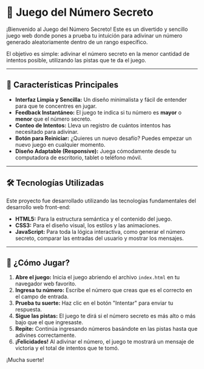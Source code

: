 # 🎲 Juego del Número Secreto

¡Bienvenido al Juego del Número Secreto! Este es un divertido y sencillo juego web donde pones a prueba tu intuición para adivinar un número generado aleatoriamente dentro de un rango específico.



El objetivo es simple: adivinar el número secreto en la menor cantidad de intentos posible, utilizando las pistas que te da el juego.

---

## 🌟 Características Principales

* **Interfaz Limpia y Sencilla:** Un diseño minimalista y fácil de entender para que te concentres en jugar.
* **Feedback Instantáneo:** El juego te indica si tu número es **mayor** o **menor** que el número secreto.
* **Conteo de Intentos:** Lleva un registro de cuántos intentos has necesitado para adivinar.
* **Botón para Reiniciar:** ¿Quieres un nuevo desafío? Puedes empezar un nuevo juego en cualquier momento.
* **Diseño Adaptable (Responsive):** Juega cómodamente desde tu computadora de escritorio, tablet o teléfono móvil.

---

## 🛠️ Tecnologías Utilizadas

Este proyecto fue desarrollado utilizando las tecnologías fundamentales del desarrollo web front-end:

* **HTML5:** Para la estructura semántica y el contenido del juego.
* **CSS3:** Para el diseño visual, los estilos y las animaciones.
* **JavaScript:** Para toda la lógica interactiva, como generar el número secreto, comparar las entradas del usuario y mostrar los mensajes.

---

## 🚀 ¿Cómo Jugar?

1.  **Abre el juego:** Inicia el juego abriendo el archivo `index.html` en tu navegador web favorito.
2.  **Ingresa tu número:** Escribe el número que creas que es el correcto en el campo de entrada.
3.  **Prueba tu suerte:** Haz clic en el botón "Intentar" para enviar tu respuesta.
4.  **Sigue las pistas:** El juego te dirá si el número secreto es más alto o más bajo que el que ingresaste.
5.  **Repite:** Continúa ingresando números basándote en las pistas hasta que adivines correctamente.
6.  **¡Felicidades!** Al adivinar el número, el juego te mostrará un mensaje de victoria y el total de intentos que te tomó.

¡Mucha suerte!
